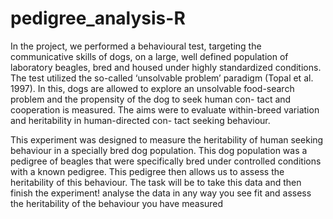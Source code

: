 # pedigree_analysis-R

In the project, we performed a behavioural test, targeting the communicative skills of dogs, on a large, well defined population of laboratory beagles, bred and housed under highly standardized conditions. The test utilized the so-called ‘unsolvable problem’ paradigm (Topal et al. 1997). In this, dogs are allowed to explore an unsolvable food-search problem and the propensity of the dog to seek human con- tact and cooperation is measured. The aims were to evaluate within-breed variation and heritability in human-directed con- tact seeking behaviour.

This experiment  was designed to measure the heritability of human seeking behaviour in a specially bred dog population. This dog population was a pedigree of beagles that were specifically bred under controlled conditions with a known pedigree. This pedigree then allows us to assess the heritability of this behaviour. The task will be to take this data and then finish the experiment! analyse the data in any way you see fit and assess the heritability of the behaviour you have measured
